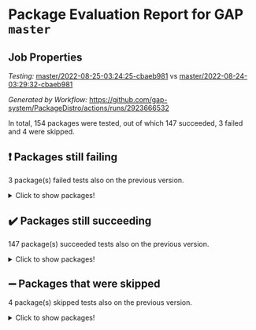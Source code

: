 # Package Evaluation Report for GAP `master`

## Job Properties

*Testing:* [master/2022-08-25-03:24:25-cbaeb981](https://github.com/gap-system/PackageDistro/blob/data/reports/master/2022-08-25-03:24:25-cbaeb981) vs [master/2022-08-24-03:29:32-cbaeb981](https://github.com/gap-system/PackageDistro/blob/data/reports/master/2022-08-24-03:29:32-cbaeb981)

*Generated by Workflow:* https://github.com/gap-system/PackageDistro/actions/runs/2923666532

In total, 154 packages were tested, out of which 147 succeeded, 3 failed and 4 were skipped.

## :exclamation: Packages still failing

3 package(s) failed tests also on the previous version.
<details><summary>Click to show packages!</summary>

- francy 1.2.4 [(failure)](https://github.com/gap-system/PackageDistro/runs/8008005907?check_suite_focus=true)
- packagemanager 1.3 [(failure)](https://github.com/gap-system/PackageDistro/runs/8008009275?check_suite_focus=true)
- recog 1.3.2 [(failure)](https://github.com/gap-system/PackageDistro/runs/8008009850?check_suite_focus=true)
</details>

## :heavy_check_mark: Packages still succeeding

147 package(s) succeeded tests also on the previous version.
<details><summary>Click to show packages!</summary>

- 4ti2interface 2022.08-03 [(success)](https://github.com/gap-system/PackageDistro/runs/8008003383?check_suite_focus=true)
- ace 5.5 [(success)](https://github.com/gap-system/PackageDistro/runs/8008003440?check_suite_focus=true)
- aclib 1.3.2 [(success)](https://github.com/gap-system/PackageDistro/runs/8008003482?check_suite_focus=true)
- agt 0.2 [(success)](https://github.com/gap-system/PackageDistro/runs/8008003521?check_suite_focus=true)
- alnuth 3.2.1 [(success)](https://github.com/gap-system/PackageDistro/runs/8008003562?check_suite_focus=true)
- anupq 3.2.6 [(success)](https://github.com/gap-system/PackageDistro/runs/8008003608?check_suite_focus=true)
- atlasrep 2.1.4 [(success)](https://github.com/gap-system/PackageDistro/runs/8008003667?check_suite_focus=true)
- autodoc 2022.07.10 [(success)](https://github.com/gap-system/PackageDistro/runs/8008003722?check_suite_focus=true)
- automata 1.15 [(success)](https://github.com/gap-system/PackageDistro/runs/8008003782?check_suite_focus=true)
- automgrp 1.3.2 [(success)](https://github.com/gap-system/PackageDistro/runs/8008003838?check_suite_focus=true)
- autpgrp 1.11 [(success)](https://github.com/gap-system/PackageDistro/runs/8008003913?check_suite_focus=true)
- cap 2022.08-05 [(success)](https://github.com/gap-system/PackageDistro/runs/8008004001?check_suite_focus=true)
- caratinterface 2.3.4 [(success)](https://github.com/gap-system/PackageDistro/runs/8008004062?check_suite_focus=true)
- cddinterface 2022.08.11 [(success)](https://github.com/gap-system/PackageDistro/runs/8008004113?check_suite_focus=true)
- circle 1.6.5 [(success)](https://github.com/gap-system/PackageDistro/runs/8008004163?check_suite_focus=true)
- classicpres 1.22 [(success)](https://github.com/gap-system/PackageDistro/runs/8008004209?check_suite_focus=true)
- cohomolo 1.6.10 [(success)](https://github.com/gap-system/PackageDistro/runs/8008004267?check_suite_focus=true)
- congruence 1.2.4 [(success)](https://github.com/gap-system/PackageDistro/runs/8008004323?check_suite_focus=true)
- corelg 1.56 [(success)](https://github.com/gap-system/PackageDistro/runs/8008004386?check_suite_focus=true)
- crime 1.6 [(success)](https://github.com/gap-system/PackageDistro/runs/8008004442?check_suite_focus=true)
- crisp 1.4.5 [(success)](https://github.com/gap-system/PackageDistro/runs/8008004498?check_suite_focus=true)
- crypting 0.10 [(success)](https://github.com/gap-system/PackageDistro/runs/8008004560?check_suite_focus=true)
- cryst 4.1.25 [(success)](https://github.com/gap-system/PackageDistro/runs/8008004611?check_suite_focus=true)
- crystcat 1.1.10 [(success)](https://github.com/gap-system/PackageDistro/runs/8008004664?check_suite_focus=true)
- ctbllib 1.3.4 [(success)](https://github.com/gap-system/PackageDistro/runs/8008004725?check_suite_focus=true)
- cubefree 1.19 [(success)](https://github.com/gap-system/PackageDistro/runs/8008004789?check_suite_focus=true)
- curlinterface 2.2.3 [(success)](https://github.com/gap-system/PackageDistro/runs/8008004834?check_suite_focus=true)
- cvec 2.7.6 [(success)](https://github.com/gap-system/PackageDistro/runs/8008004887?check_suite_focus=true)
- datastructures 0.2.7 [(success)](https://github.com/gap-system/PackageDistro/runs/8008004941?check_suite_focus=true)
- deepthought 1.0.5 [(success)](https://github.com/gap-system/PackageDistro/runs/8008004996?check_suite_focus=true)
- design 1.7 [(success)](https://github.com/gap-system/PackageDistro/runs/8008005056?check_suite_focus=true)
- difsets 2.3.1 [(success)](https://github.com/gap-system/PackageDistro/runs/8008005113?check_suite_focus=true)
- digraphs 1.5.3 [(success)](https://github.com/gap-system/PackageDistro/runs/8008005183?check_suite_focus=true)
- edim 1.3.5 [(success)](https://github.com/gap-system/PackageDistro/runs/8008005228?check_suite_focus=true)
- example 4.3.2 [(success)](https://github.com/gap-system/PackageDistro/runs/8008005277?check_suite_focus=true)
- examplesforhomalg 2022.08-02 [(success)](https://github.com/gap-system/PackageDistro/runs/8008005326?check_suite_focus=true)
- factint 1.6.3 [(success)](https://github.com/gap-system/PackageDistro/runs/8008005368?check_suite_focus=true)
- ferret 1.0.8 [(success)](https://github.com/gap-system/PackageDistro/runs/8008005422?check_suite_focus=true)
- fga 1.4.0 [(success)](https://github.com/gap-system/PackageDistro/runs/8008005480?check_suite_focus=true)
- fining 1.5 [(success)](https://github.com/gap-system/PackageDistro/runs/8008005542?check_suite_focus=true)
- float 1.0.3 [(success)](https://github.com/gap-system/PackageDistro/runs/8008005610?check_suite_focus=true)
- format 1.4.3 [(success)](https://github.com/gap-system/PackageDistro/runs/8008005665?check_suite_focus=true)
- forms 1.2.8 [(success)](https://github.com/gap-system/PackageDistro/runs/8008005734?check_suite_focus=true)
- fplsa 1.2.5 [(success)](https://github.com/gap-system/PackageDistro/runs/8008005776?check_suite_focus=true)
- fr 2.4.10 [(success)](https://github.com/gap-system/PackageDistro/runs/8008005838?check_suite_focus=true)
- fwtree 1.3 [(success)](https://github.com/gap-system/PackageDistro/runs/8008005966?check_suite_focus=true)
- gapdoc 1.6.6 [(success)](https://github.com/gap-system/PackageDistro/runs/8008006018?check_suite_focus=true)
- gauss 2022.08-04 [(success)](https://github.com/gap-system/PackageDistro/runs/8008006080?check_suite_focus=true)
- gaussforhomalg 2022.08-02 [(success)](https://github.com/gap-system/PackageDistro/runs/8008006134?check_suite_focus=true)
- gbnp 1.0.5 [(success)](https://github.com/gap-system/PackageDistro/runs/8008006192?check_suite_focus=true)
- generalizedmorphismsforcap 2022.05-01 [(success)](https://github.com/gap-system/PackageDistro/runs/8008006259?check_suite_focus=true)
- genss 1.6.7 [(success)](https://github.com/gap-system/PackageDistro/runs/8008006329?check_suite_focus=true)
- gradedmodules 2022.08-02 [(success)](https://github.com/gap-system/PackageDistro/runs/8008006391?check_suite_focus=true)
- gradedringforhomalg 2022.08-02 [(success)](https://github.com/gap-system/PackageDistro/runs/8008006468?check_suite_focus=true)
- grape 4.8.5 [(success)](https://github.com/gap-system/PackageDistro/runs/8008006578?check_suite_focus=true)
- groupoids 1.71 [(success)](https://github.com/gap-system/PackageDistro/runs/8008006646?check_suite_focus=true)
- grpconst 2.6.2 [(success)](https://github.com/gap-system/PackageDistro/runs/8008006722?check_suite_focus=true)
- guarana 0.96.3 [(success)](https://github.com/gap-system/PackageDistro/runs/8008006825?check_suite_focus=true)
- guava 3.16 [(success)](https://github.com/gap-system/PackageDistro/runs/8008006912?check_suite_focus=true)
- hap 1.47 [(success)](https://github.com/gap-system/PackageDistro/runs/8008006989?check_suite_focus=true)
- hapcryst 0.1.15 [(success)](https://github.com/gap-system/PackageDistro/runs/8008007056?check_suite_focus=true)
- hecke 1.5.3 [(success)](https://github.com/gap-system/PackageDistro/runs/8008007118?check_suite_focus=true)
- help 3.5 [(success)](https://github.com/gap-system/PackageDistro/runs/8008007172?check_suite_focus=true)
- homalg 2022.08-03 [(success)](https://github.com/gap-system/PackageDistro/runs/8008007225?check_suite_focus=true)
- homalgtocas 2022.08-02 [(success)](https://github.com/gap-system/PackageDistro/runs/8008007259?check_suite_focus=true)
- idrel 2.44 [(success)](https://github.com/gap-system/PackageDistro/runs/8008007313?check_suite_focus=true)
- images 1.3.1 [(success)](https://github.com/gap-system/PackageDistro/runs/8008007357?check_suite_focus=true)
- intpic 0.3.0 [(success)](https://github.com/gap-system/PackageDistro/runs/8008007434?check_suite_focus=true)
- io 4.7.2 [(success)](https://github.com/gap-system/PackageDistro/runs/8008007533?check_suite_focus=true)
- io_forhomalg 2022.08-03 [(success)](https://github.com/gap-system/PackageDistro/runs/8008007586?check_suite_focus=true)
- irredsol 1.4.3 [(success)](https://github.com/gap-system/PackageDistro/runs/8008007636?check_suite_focus=true)
- json 2.1.0 [(success)](https://github.com/gap-system/PackageDistro/runs/8008007697?check_suite_focus=true)
- jupyterkernel 1.4.1 [(success)](https://github.com/gap-system/PackageDistro/runs/8008007759?check_suite_focus=true)
- jupyterviz 1.5.6 [(success)](https://github.com/gap-system/PackageDistro/runs/8008007814?check_suite_focus=true)
- kan 1.34 [(success)](https://github.com/gap-system/PackageDistro/runs/8008007875?check_suite_focus=true)
- kbmag 1.5.9 [(success)](https://github.com/gap-system/PackageDistro/runs/8008007983?check_suite_focus=true)
- laguna 3.9.5 [(success)](https://github.com/gap-system/PackageDistro/runs/8008008030?check_suite_focus=true)
- liealgdb 2.2.1 [(success)](https://github.com/gap-system/PackageDistro/runs/8008008086?check_suite_focus=true)
- liepring 2.7 [(success)](https://github.com/gap-system/PackageDistro/runs/8008008154?check_suite_focus=true)
- liering 2.4.2 [(success)](https://github.com/gap-system/PackageDistro/runs/8008008211?check_suite_focus=true)
- linearalgebraforcap 2022.08-03 [(success)](https://github.com/gap-system/PackageDistro/runs/8008008271?check_suite_focus=true)
- localizeringforhomalg 2022.08-02 [(success)](https://github.com/gap-system/PackageDistro/runs/8008008332?check_suite_focus=true)
- loops 3.4.2 [(success)](https://github.com/gap-system/PackageDistro/runs/8008008381?check_suite_focus=true)
- lpres 1.0.3 [(success)](https://github.com/gap-system/PackageDistro/runs/8008008441?check_suite_focus=true)
- majoranaalgebras 1.4 [(success)](https://github.com/gap-system/PackageDistro/runs/8008008498?check_suite_focus=true)
- mapclass 1.4.5 [(success)](https://github.com/gap-system/PackageDistro/runs/8008008538?check_suite_focus=true)
- matgrp 0.70 [(success)](https://github.com/gap-system/PackageDistro/runs/8008008590?check_suite_focus=true)
- matricesforhomalg 2022.08-02 [(success)](https://github.com/gap-system/PackageDistro/runs/8008008650?check_suite_focus=true)
- modisom 2.5.3 [(success)](https://github.com/gap-system/PackageDistro/runs/8008008702?check_suite_focus=true)
- modulepresentationsforcap 2022.08-02 [(success)](https://github.com/gap-system/PackageDistro/runs/8008008762?check_suite_focus=true)
- modules 2022.08-03 [(success)](https://github.com/gap-system/PackageDistro/runs/8008008812?check_suite_focus=true)
- monoidalcategories 2022.08-03 [(success)](https://github.com/gap-system/PackageDistro/runs/8008008854?check_suite_focus=true)
- nconvex 2020.11-04 [(success)](https://github.com/gap-system/PackageDistro/runs/8008008898?check_suite_focus=true)
- nilmat 1.4.2 [(success)](https://github.com/gap-system/PackageDistro/runs/8008008944?check_suite_focus=true)
- nock 1.5 [(success)](https://github.com/gap-system/PackageDistro/runs/8008008977?check_suite_focus=true)
- normalizinterface 1.3.4 [(success)](https://github.com/gap-system/PackageDistro/runs/8008009022?check_suite_focus=true)
- nq 2.5.8 [(success)](https://github.com/gap-system/PackageDistro/runs/8008009073?check_suite_focus=true)
- numericalsgps 1.3.1 [(success)](https://github.com/gap-system/PackageDistro/runs/8008009111?check_suite_focus=true)
- openmath 11.5.1 [(success)](https://github.com/gap-system/PackageDistro/runs/8008009178?check_suite_focus=true)
- orb 4.8.5 [(success)](https://github.com/gap-system/PackageDistro/runs/8008009228?check_suite_focus=true)
- patternclass 2.4.2 [(success)](https://github.com/gap-system/PackageDistro/runs/8008009323?check_suite_focus=true)
- permut 2.0.4 [(success)](https://github.com/gap-system/PackageDistro/runs/8008009368?check_suite_focus=true)
- polenta 1.3.10 [(success)](https://github.com/gap-system/PackageDistro/runs/8008009436?check_suite_focus=true)
- polymaking 0.8.6 [(success)](https://github.com/gap-system/PackageDistro/runs/8008009472?check_suite_focus=true)
- primgrp 3.4.2 [(success)](https://github.com/gap-system/PackageDistro/runs/8008009512?check_suite_focus=true)
- profiling 2.5.0 [(success)](https://github.com/gap-system/PackageDistro/runs/8008009567?check_suite_focus=true)
- qpa 1.34 [(success)](https://github.com/gap-system/PackageDistro/runs/8008009613?check_suite_focus=true)
- quagroup 1.8.3 [(success)](https://github.com/gap-system/PackageDistro/runs/8008009668?check_suite_focus=true)
- radiroot 2.9 [(success)](https://github.com/gap-system/PackageDistro/runs/8008009708?check_suite_focus=true)
- rcwa 4.7.0 [(success)](https://github.com/gap-system/PackageDistro/runs/8008009765?check_suite_focus=true)
- rds 1.8 [(success)](https://github.com/gap-system/PackageDistro/runs/8008009802?check_suite_focus=true)
- repndecomp 1.2.1 [(success)](https://github.com/gap-system/PackageDistro/runs/8008009905?check_suite_focus=true)
- repsn 3.1.0 [(success)](https://github.com/gap-system/PackageDistro/runs/8008009993?check_suite_focus=true)
- resclasses 4.7.3 [(success)](https://github.com/gap-system/PackageDistro/runs/8008010062?check_suite_focus=true)
- ringsforhomalg 2022.08-03 [(success)](https://github.com/gap-system/PackageDistro/runs/8008010110?check_suite_focus=true)
- sco 2022.08-02 [(success)](https://github.com/gap-system/PackageDistro/runs/8008010158?check_suite_focus=true)
- scscp 2.3.1 [(success)](https://github.com/gap-system/PackageDistro/runs/8008010208?check_suite_focus=true)
- semigroups 5.0.2 [(success)](https://github.com/gap-system/PackageDistro/runs/8008010249?check_suite_focus=true)
- sglppow 2.2 [(success)](https://github.com/gap-system/PackageDistro/runs/8008010300?check_suite_focus=true)
- sgpviz 0.999.5 [(success)](https://github.com/gap-system/PackageDistro/runs/8008010339?check_suite_focus=true)
- simpcomp 2.1.14 [(success)](https://github.com/gap-system/PackageDistro/runs/8008010378?check_suite_focus=true)
- singular 2020.12.18 [(success)](https://github.com/gap-system/PackageDistro/runs/8008010413?check_suite_focus=true)
- sla 1.5.3 [(success)](https://github.com/gap-system/PackageDistro/runs/8008010448?check_suite_focus=true)
- smallgrp 1.5 [(success)](https://github.com/gap-system/PackageDistro/runs/8008010484?check_suite_focus=true)
- smallsemi 0.6.13 [(success)](https://github.com/gap-system/PackageDistro/runs/8008010537?check_suite_focus=true)
- sonata 2.9.4 [(success)](https://github.com/gap-system/PackageDistro/runs/8008010582?check_suite_focus=true)
- sophus 1.27 [(success)](https://github.com/gap-system/PackageDistro/runs/8008010623?check_suite_focus=true)
- spinsym 1.5.2 [(success)](https://github.com/gap-system/PackageDistro/runs/8008010669?check_suite_focus=true)
- standardff 0.9.4 [(success)](https://github.com/gap-system/PackageDistro/runs/8008010715?check_suite_focus=true)
- symbcompcc 1.3.2 [(success)](https://github.com/gap-system/PackageDistro/runs/8008010765?check_suite_focus=true)
- thelma 1.3 [(success)](https://github.com/gap-system/PackageDistro/runs/8008010819?check_suite_focus=true)
- tomlib 1.2.9 [(success)](https://github.com/gap-system/PackageDistro/runs/8008010894?check_suite_focus=true)
- toolsforhomalg 2022.08-02 [(success)](https://github.com/gap-system/PackageDistro/runs/8008010923?check_suite_focus=true)
- toric 1.9.5 [(success)](https://github.com/gap-system/PackageDistro/runs/8008010967?check_suite_focus=true)
- toricvarieties 2022.07.13 [(success)](https://github.com/gap-system/PackageDistro/runs/8008011016?check_suite_focus=true)
- transgrp 3.6.3 [(success)](https://github.com/gap-system/PackageDistro/runs/8008011074?check_suite_focus=true)
- ugaly 4.0.3 [(success)](https://github.com/gap-system/PackageDistro/runs/8008011116?check_suite_focus=true)
- unipot 1.5 [(success)](https://github.com/gap-system/PackageDistro/runs/8008011172?check_suite_focus=true)
- unitlib 4.1.0 [(success)](https://github.com/gap-system/PackageDistro/runs/8008011223?check_suite_focus=true)
- utils 0.76 [(success)](https://github.com/gap-system/PackageDistro/runs/8008011264?check_suite_focus=true)
- uuid 0.7 [(success)](https://github.com/gap-system/PackageDistro/runs/8008011314?check_suite_focus=true)
- walrus 0.9991 [(success)](https://github.com/gap-system/PackageDistro/runs/8008011360?check_suite_focus=true)
- wedderga 4.10.2 [(success)](https://github.com/gap-system/PackageDistro/runs/8008011429?check_suite_focus=true)
- xmod 2.88 [(success)](https://github.com/gap-system/PackageDistro/runs/8008011500?check_suite_focus=true)
- xmodalg 1.22 [(success)](https://github.com/gap-system/PackageDistro/runs/8008011572?check_suite_focus=true)
- yangbaxter 0.10.1 [(success)](https://github.com/gap-system/PackageDistro/runs/8008011669?check_suite_focus=true)
- zeromqinterface 0.14 [(success)](https://github.com/gap-system/PackageDistro/runs/8008011772?check_suite_focus=true)
</details>

## :heavy_minus_sign: Packages that were skipped

4 package(s) skipped tests also on the previous version.
<details><summary>Click to show packages!</summary>

- browse 1.8.14 [(skipped)](https://github.com/gap-system/PackageDistro/runs/8007916620?check_suite_focus=true)
- itc 1.5.1 [(skipped)](https://github.com/gap-system/PackageDistro/runs/8007916620?check_suite_focus=true)
- polycyclic 2.16 [(skipped)](https://github.com/gap-system/PackageDistro/runs/8007916620?check_suite_focus=true)
- xgap 4.31 [(skipped)](https://github.com/gap-system/PackageDistro/runs/8007916620?check_suite_focus=true)
</details>

